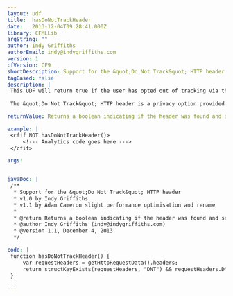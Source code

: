 ```yaml
---
layout: udf
title:  hasDoNotTrackHeader
date:   2013-12-04T09:28:41.000Z
library: CFMLLib
argString: ""
author: Indy Griffiths
authorEmail: indy@indygriffiths.com
version: 1
cfVersion: CF9
shortDescription: Support for the &quot;Do Not Track&quot; HTTP header
tagBased: false
description: |
 This UDF will return true if the user has opted out of tracking via the Do Not Track header. 
 
 The &quot;Do Not Track&quot; HTTP header is a privacy option provided by some browsers indicating that the user has opted out of tracking (such as analytics or behavioural advertising).

returnValue: Returns a boolean indicating if the header was found and set to 1

example: |
 <cfif NOT hasDoNotTrackHeader()>
     <!--- Analytics code goes here --->
 </cfif>

args:


javaDoc: |
 /**
  * Support for the &quot;Do Not Track&quot; HTTP header
  * v1.0 by Indy Griffiths
  * v1.1 by Adam Cameron slight performance optimisation and rename
  * 
  * @return Returns a boolean indicating if the header was found and set to 1 
  * @author Indy Griffiths (indy@indygriffiths.com) 
  * @version 1.1, December 4, 2013 
  */

code: |
 function hasDoNotTrackHeader() {
     var requestHeaders = getHttpRequestData().headers;
     return structKeyExists(requestHeaders, "DNT") && requestHeaders.DNT == 1;
 }

---
```


